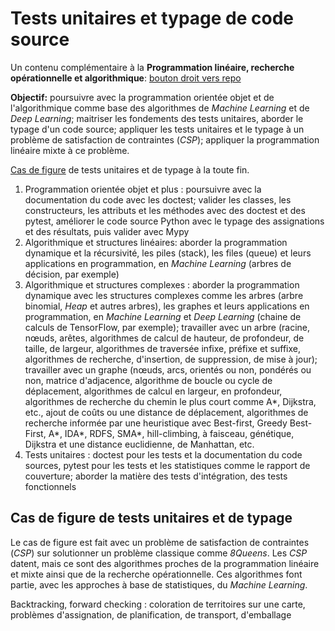# Tests unitaires et typage de code source

Un contenu complémentaire à la **Programmation linéaire, recherche opérationnelle et algorithmique**: <a href="https://github.com/ugolabo/programmation_lineaire_algorithmique">bouton droit vers repo</a>

**Objectif:** poursuivre avec la programmation orientée objet et de l'algorithmique comme base des algorithmes de *Machine Learning* et de *Deep Learning*; maitriser les fondements des tests unitaires, aborder le typage d'un code source; appliquer les tests unitaires et le typage à un problème de satisfaction de contraintes (*CSP*); appliquer la programmation linéaire mixte à ce problème.

[Cas de figure](#cas-de-figure-avec-pulp) de tests unitaires et de typage à la toute fin.

1. Programmation orientée objet et plus : poursuivre avec la documentation du code avec les doctest; valider les classes, les constructeurs, les attributs et les méthodes avec des doctest et des pytest, améliorer le code source Python avec le typage des assignations et des résultats, puis valider avec Mypy
2. Algorithmique et structures linéaires: aborder la programmation dynamique et la récursivité, les piles (stack), les files (queue) et leurs applications en programmation, en *Machine Learning* (arbres de décision, par exemple)
3. Algorithmique et structures complexes : aborder la programmation dynamique avec les structures complexes comme les arbres (arbre binomial, *Heap* et autres arbres), les graphes et leurs applications en programmation, en *Machine Learning* et *Deep Learning* (chaine de calculs de TensorFlow, par exemple); travailler avec un arbre (racine, nœuds, arêtes, algorithmes de calcul de hauteur, de profondeur, de taille, de largeur, algorithmes de traversée infixe, préfixe et suffixe, algorithmes  de recherche, d'insertion, de suppression, de mise à jour); travailler avec un graphe (nœuds, arcs, orientés ou non, pondérés ou non, matrice d'adjacence, algorithme de boucle ou cycle de déplacement, algorithmes de calcul en largeur, en profondeur, algorithmes de recherche du chemin le plus court comme A*, Dijkstra, etc., ajout de coûts ou une distance de déplacement, algorithmes de recherche informée par une heuristique avec Best-first, Greedy Best-First, A*, IDA*, RDFS, SMA*, hill-climbing, à faisceau, génétique, Dijkstra et une distance euclidienne, de Manhattan, etc.
4. Tests unitaires : doctest pour les tests et la documentation du code sources, pytest pour les tests et les statistiques comme le rapport de couverture; aborder la matière des tests d'intégration, des tests fonctionnels

## Cas de figure de tests unitaires et de typage

Le cas de figure est fait avec un problème de satisfaction de contraintes (*CSP*) sur solutionner un problème classique comme *8Queens*. Les *CSP* datent, mais ce sont des algorithmes proches de la programmation linéaire et mixte ainsi que de la recherche opérationnelle. Ces algorithmes font partie, avec les approches à base de statistiques, du *Machine Learning*.

Backtracking, forward checking : coloration de territoires sur une carte, problèmes d'assignation, de planification, de transport, d'emballage
